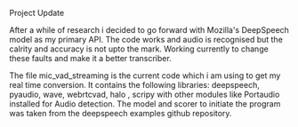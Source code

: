 Project Update

After a while of research i decided to go forward with Mozilla's DeepSpeech model as my primary API. The code works and audio is recognised but the calrity and accuracy is not upto the mark. Working currently to change these faults and make it a better transcriber.

The file mic_vad_streaming is the current code which i am using to get my real time conversion. It contains the following libraries:
deepspeech, pyaudio, wave, webrtcvad, halo , scripy with other modules like Portaudio installed for Audio detection. 
The model and scorer to initiate the program was taken from the deepspeech examples github repository.
